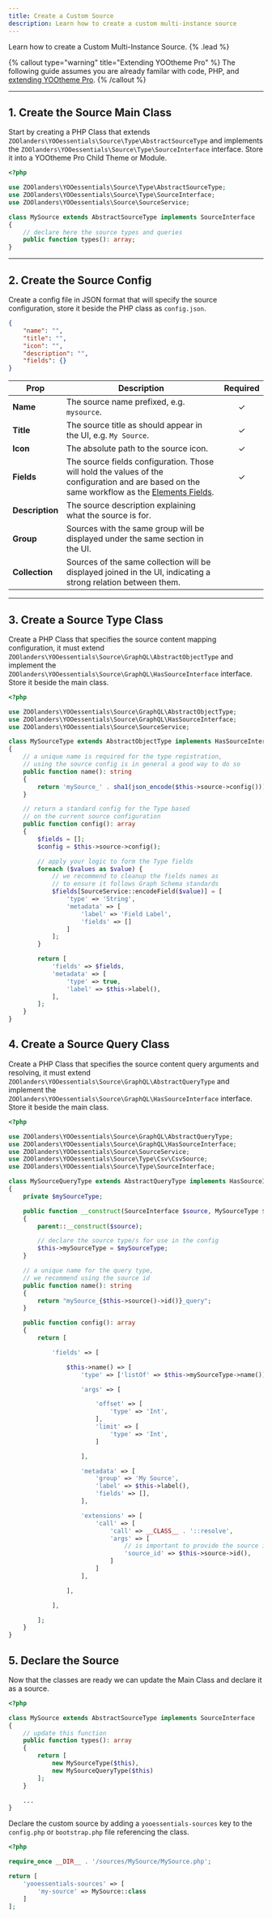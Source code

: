 ```yaml
---
title: Create a Custom Source
description: Learn how to create a custom multi-instance source
---
```


Learn how to create a Custom Multi-Instance Source. {% .lead %}

{% callout type="warning" title="Extending YOOtheme Pro" %}
The following guide assumes you are already familar with code, PHP, and [extending YOOtheme Pro](https://yootheme.com/support/yootheme-pro/joomla/developers-child-themes#extend-functionality).
{% /callout %}

---

## 1. Create the Source Main Class

Start by creating a PHP Class that extends `ZOOlanders\YOOessentials\Source\Type\AbstractSourceType` and implements
the `ZOOlanders\YOOessentials\Source\Type\SourceInterface` interface. Store it into a YOOtheme Pro Child Theme or Module.

```php
<?php

use ZOOlanders\YOOessentials\Source\Type\AbstractSourceType;
use ZOOlanders\YOOessentials\Source\Type\SourceInterface;
use ZOOlanders\YOOessentials\Source\SourceService;

class MySource extends AbstractSourceType implements SourceInterface
{
    // declare here the source types and queries
    public function types(): array;
}
```

---

## 2. Create the Source Config

Create a config file in JSON format that will specify the source configuration, store it beside the PHP class as `config.json`.

```json
{
    "name": "",
    "title": "",
    "icon": "",
    "description": "",
    "fields": {}
}
```

| Prop | Description | Required |
| ------- | -------- | :------: |
| **Name** | The source name prefixed, e.g. `mysource`. | &#x2713; |
| **Title** | The source title as should appear in the UI, e.g. `My Source`. | &#x2713; |
| **Icon** | The absolute path to the source icon. | &#x2713; |
| **Fields** | The source fields configuration. Those will hold the values of the configuration and are based on the same workflow as the [Elements Fields](https://yootheme.com/support/yootheme-pro/joomla/developers-elements). | &#x2713; |
| **Description** | The source description explaining what the source is for. |
| **Group** | Sources with the same group will be displayed under the same section in the UI. |
| **Collection** | Sources of the same collection will be displayed joined in the UI, indicating a strong relation between them. |

---

## 3. Create a Source Type Class

Create a PHP Class that specifies the source content mapping configuration, it must extend `ZOOlanders\YOOessentials\Source\GraphQL\AbstractObjectType` and implement
the `ZOOlanders\YOOessentials\Source\GraphQL\HasSourceInterface` interface. Store it beside the main class.

```php
<?php

use ZOOlanders\YOOessentials\Source\GraphQL\AbstractObjectType;
use ZOOlanders\YOOessentials\Source\GraphQL\HasSourceInterface;
use ZOOlanders\YOOessentials\Source\SourceService;

class MySourceType extends AbstractObjectType implements HasSourceInterface
{
    // a unique name is required for the type registration,
    // using the source config is in general a good way to do so
    public function name(): string
    {
        return 'mySource_' . sha1(json_encode($this->source->config())));
    }

    // return a standard config for the Type based
    // on the current source configuration
    public function config(): array
    {
        $fields = [];
        $config = $this->source->config();

        // apply your logic to form the Type fields
        foreach ($values as $value) {
            // we recommend to cleanup the fields names as
            // to ensure it follows Graph Schema standards
            $fields[SourceService::encodeField($value)] = [
                'type' => 'String',
                'metadata' => [
                    'label' => 'Field Label',
                    'fields' => []
                ]
            ];
        }

        return [
            'fields' => $fields,
            'metadata' => [
                'type' => true,
                'label' => $this->label(),
            ],
        ];
    }
}
```

## 4. Create a Source Query Class

Create a PHP Class that specifies the source content query arguments and resolving, it must extend `ZOOlanders\YOOessentials\Source\GraphQL\AbstractQueryType` and implement
the `ZOOlanders\YOOessentials\Source\GraphQL\HasSourceInterface` interface. Store it beside the main class.

```php
<?php

use ZOOlanders\YOOessentials\Source\GraphQL\AbstractQueryType;
use ZOOlanders\YOOessentials\Source\GraphQL\HasSourceInterface;
use ZOOlanders\YOOessentials\Source\SourceService;
use ZOOlanders\YOOessentials\Source\Type\Csv\CsvSource;
use ZOOlanders\YOOessentials\Source\Type\SourceInterface;

class MySourceQueryType extends AbstractQueryType implements HasSourceInterface
{
    private $mySourceType;

    public function __construct(SourceInterface $source, MySourceType $mySourceType)
    {
        parent::__construct($source);

        // declare the source type/s for use in the config
        $this->mySourceType = $mySourceType;
    }

    // a unique name for the query type,
    // we recommend using the source id
    public function name(): string
    {
        return "mySource_{$this->source()->id()}_query";
    }

    public function config(): array
    {
        return [

            'fields' => [

                $this->name() => [
                    'type' => ['listOf' => $this->mySourceType->name()],

                    'args' => [

                        'offset' => [
                            'type' => 'Int',
                        ],
                        'limit' => [
                            'type' => 'Int',
                        ]

                    ],

                    'metadata' => [
                        'group' => 'My Source',
                        'label' => $this->label(),
                        'fields' => [],
                    ],

                    'extensions' => [
                        'call' => [
                            'call' => __CLASS__ . '::resolve',
                            'args' => [
                                // is important to provide the source id
                                'source_id' => $this->source->id(),
                            ]
                        ]
                    ],

                ],

            ],

        ];
    }
}
```

## 5. Declare the Source

Now that the classes are ready we can update the Main Class and declare it as a source.

```php
<?php

class MySource extends AbstractSourceType implements SourceInterface
{
    // update this function
    public function types(): array
    {
        return [
            new MySourceType($this),
            new MySourceQueryType($this)
        ];
    }

    ...
}
```

Declare the custom source by adding a `yooessentials-sources` key to the `config.php` or `bootstrap.php` file referencing the class.

```php
<?php

require_once __DIR__ . '/sources/MySource/MySource.php';

return [
    'yooessentials-sources' => [
        'my-source' => MySource::class
    ]
];
```
